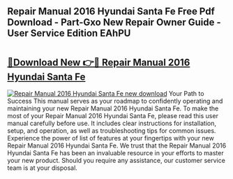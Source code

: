 ## Repair Manual 2016 Hyundai Santa Fe Free Pdf Download - Part-Gxo New Repair Owner Guide - User Service Edition EAhPU

# <h2><a href="http://bc58830.oget.top/?id=Repair+Manual+2016+Hyundai+Santa+Fe">🔗Download New 👉🔴 Repair Manual 2016 Hyundai Santa Fe</a></h2>

[![Repair Manual 2016 Hyundai Santa Fe new download](https://i.imgur.com/5g1atiW.png)](http://bc58830.oget.top/?id=Repair+Manual+2016+Hyundai+Santa+Fe)
Your Path to Success This manual serves as your roadmap to confidently operating and maintaining your new Repair Manual 2016 Hyundai Santa Fe. To make the most of your Repair Manual 2016 Hyundai Santa Fe, please read this user manual carefully before use. It includes clear instructions for installation, setup, and operation, as well as troubleshooting tips for common issues. Experience the power of list of features at your fingertips with your new Repair Manual 2016 Hyundai Santa Fe. We trust that the Repair Manual 2016 Hyundai Santa Fe has been an invaluable resource in your efforts to master your new product. Should you require any assistance, our customer service team is at your disposal.
